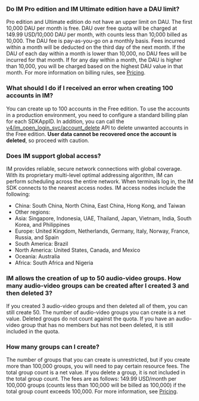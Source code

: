 ### Do IM Pro edition and IM Ultimate edition have a DAU limit?
Pro edition and Ultimate edition do not have an upper limit on DAU. The first 10,000 DAU per month is free. DAU over free quota will be charged at 149.99 USD/10,000 DAU per month, with counts less than 10,000 billed as 10,000. The DAU fee is pay-as-you-go on a monthly basis. Fees incurred within a month will be deducted on the third day of the next month.
If the DAU of each day within a month is lower than 10,000, no DAU fees will be incurred for that month. If for any day within a month, the DAU is higher than 10,000, you will be charged based on the highest DAU value in that month. 
For more information on billing rules, see [Pricing](https://intl.cloud.tencent.com/document/product/1047/34350).

### What should I do if I received an error when creating 100 accounts in IM?
You can create up to 100 accounts in the Free edition. To use the accounts in a production environment, you need to configure a standard billing plan for each SDKAppID. In addition, you can call the [v4/im_open_login_svc/account_delete](https://intl.cloud.tencent.com/document/product/1047/34955) API to delete unwanted accounts in the Free edition. **User data cannot be recovered once the account is deleted**, so proceed with caution.

### Does IM support global access?
IM provides reliable, secure network connections with global coverage. With its proprietary multi-level optimal addressing algorithm, IM can perform scheduling across the entire network. When terminals log in, the IM SDK connects to the nearest access nodes. IM access nodes include the following:

- China: South China, North China, East China, Hong Kong, and Taiwan
- Other regions:
 - Asia: Singapore, Indonesia, UAE, Thailand, Japan, Vietnam, India, South Korea, and Philippines
 - Europe: United Kingdom, Netherlands, Germany, Italy, Norway, France, Russia, and Spain
 - South America: Brazil
 - North America: United States, Canada, and Mexico
 - Oceania: Australia
 - Africa: South Africa and Nigeria


### IM allows the creation of up to 50 audio-video groups. How many audio-video groups can be created after I created 3 and then deleted 3?
If you created 3 audio-video groups and then deleted all of them, you can still create 50. The number of audio-video groups you can create is a net value. Deleted groups do not count against the quota. If you have an audio-video group that has no members but has not been deleted, it is still included in the quota.

### How many groups can I create?
The number of groups that you can create is unrestricted, but if you create more than 100,000 groups, you will need to pay certain resource fees. The total group count is a net value. If you delete a group, it is not included in the total group count.
The fees are as follows: 149.99 USD/month per 100,000 groups (counts less than 100,000 will be billed as 100,000) if the total group count exceeds 100,000. For more information, see [Pricing](https://intl.cloud.tencent.com/document/product/1047/34350).
